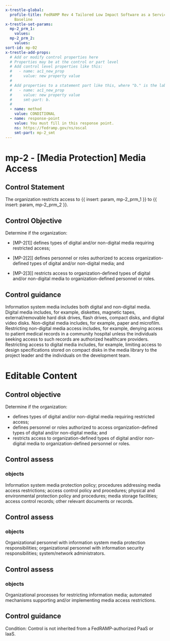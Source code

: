 ```yaml
---
x-trestle-global:
  profile-title: FedRAMP Rev 4 Tailored Low Impact Software as a Service (LI-SaaS)
    Baseline
x-trestle-set-params:
  mp-2_prm_1:
    values:
  mp-2_prm_2:
    values:
sort-id: mp-02
x-trestle-add-props:
  # Add or modify control properties here
  # Properties may be at the control or part level
  # Add control level properties like this:
  #   - name: ac1_new_prop
  #     value: new property value
  #
  # Add properties to a statement part like this, where "b." is the label of the target statement part
  #   - name: ac1_new_prop
  #     value: new property value
  #     smt-part: b.
  #
  - name: method
    value: CONDITIONAL
  - name: response-point
    value: You must fill in this response point.
    ns: https://fedramp.gov/ns/oscal
    smt-part: mp-2_smt
---
```


# mp-2 - \[Media Protection\] Media Access

## Control Statement

The organization restricts access to {{ insert: param, mp-2_prm_1 }} to {{ insert: param, mp-2_prm_2 }}.

## Control Objective

Determine if the organization:

- \[MP-2[1]\] defines types of digital and/or non-digital media requiring restricted access;

- \[MP-2[2]\] defines personnel or roles authorized to access organization-defined types of digital and/or non-digital media; and

- \[MP-2[3]\] restricts access to organization-defined types of digital and/or non-digital media to organization-defined personnel or roles.

## Control guidance

Information system media includes both digital and non-digital media. Digital media includes, for example, diskettes, magnetic tapes, external/removable hard disk drives, flash drives, compact disks, and digital video disks. Non-digital media includes, for example, paper and microfilm. Restricting non-digital media access includes, for example, denying access to patient medical records in a community hospital unless the individuals seeking access to such records are authorized healthcare providers. Restricting access to digital media includes, for example, limiting access to design specifications stored on compact disks in the media library to the project leader and the individuals on the development team.

# Editable Content

<!-- Make additions and edits below -->
<!-- The above represents the contents of the control as received by the profile, prior to additions. -->
<!-- If the profile makes additions to the control, they will appear below. -->
<!-- The above markdown may not be edited but you may edit the content below, and/or introduce new additions to be made by the profile. -->
<!-- If there is a yaml header at the top, parameter values may be edited. Use --set-parameters to incorporate the changes during assembly. -->
<!-- The content here will then replace what is in the profile for this control, after running profile-assemble. -->
<!-- The added parts in the profile for this control are below.  You may edit them and/or add new ones. -->
<!-- Each addition must have a heading either of the form ## Control my_addition_name -->
<!-- or ## Part a. (where the a. refers to one of the control statement labels.) -->
<!-- "## Control" parts are new parts added after the statement part. -->
<!-- "## Part" parts are new parts added into the top-level statement part with that label. -->
<!-- Subparts may be added with nested hash levels of the form ### My Subpart Name -->
<!-- underneath the parent ## Control or ## Part being added -->
<!-- See https://ibm.github.io/compliance-trestle/tutorials/ssp_profile_catalog_authoring/ssp_profile_catalog_authoring for guidance. -->

## Control objective

Determine if the organization:

* defines types of digital and/or non-digital media requiring restricted access;
* defines personnel or roles authorized to access organization-defined types of digital and/or non-digital media; and
* restricts access to organization-defined types of digital and/or non-digital media to organization-defined personnel or roles.

## Control assess

### objects

Information system media protection policy; procedures addressing media access restrictions; access control policy and procedures; physical and environmental protection policy and procedures; media storage facilities; access control records; other relevant documents or records.

## Control assess

### objects

Organizational personnel with information system media protection responsibilities; organizational personnel with information security responsibilities; system/network administrators.

## Control assess

### objects

Organizational processes for restricting information media; automated mechanisms supporting and/or implementing media access restrictions.

## Control guidance

Condition: Control is not inherited from a FedRAMP-authorized PaaS or IaaS.

